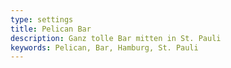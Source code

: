 ```yaml
---
type: settings
title: Pelican Bar
description: Ganz tolle Bar mitten in St. Pauli
keywords: Pelican, Bar, Hamburg, St. Pauli
---
```


